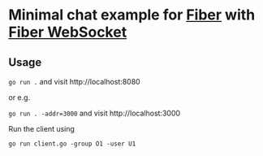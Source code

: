 
# Minimal chat example for [Fiber](https://docs.gofiber.io/) with [Fiber WebSocket](https://docs.gofiber.io/contrib/websocket/)

## Usage

`go run .` and visit http://localhost:8080

or e.g.

`go run . -addr=3000` and visit http://localhost:3000

Run the client using

`go run client.go -group O1 -user U1`
